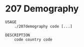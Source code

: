 # 207 Demography

```text
USAGE
    ./207demography code [...]

DESCRIPTION
    code country code
```
